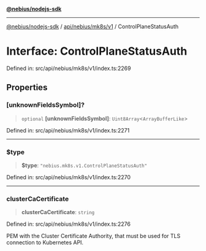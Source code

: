 [**@nebius/nodejs-sdk**](../../../../../README.md)

***

[@nebius/nodejs-sdk](../../../../../README.md) / [api/nebius/mk8s/v1](../README.md) / ControlPlaneStatusAuth

# Interface: ControlPlaneStatusAuth

Defined in: src/api/nebius/mk8s/v1/index.ts:2269

## Properties

### \[unknownFieldsSymbol\]?

> `optional` **\[unknownFieldsSymbol\]**: `Uint8Array`\<`ArrayBufferLike`\>

Defined in: src/api/nebius/mk8s/v1/index.ts:2271

***

### $type

> **$type**: `"nebius.mk8s.v1.ControlPlaneStatusAuth"`

Defined in: src/api/nebius/mk8s/v1/index.ts:2270

***

### clusterCaCertificate

> **clusterCaCertificate**: `string`

Defined in: src/api/nebius/mk8s/v1/index.ts:2276

PEM with the Cluster Certificate Authority, that must be used for TLS connection to Kubernetes API.
